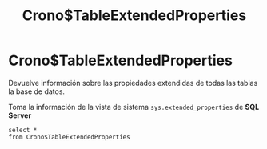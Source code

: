 ﻿---
SidebarGroup: index-db-views
title: Crono$TableExtendedProperties
Autogenerated: true
---

# Crono$TableExtendedProperties



Devuelve información sobre las propiedades extendidas de todas las tablas la base de datos. 

Toma la información de la vista de sistema `sys.extended_properties` de **SQL Server**

```
select *
from Crono$TableExtendedProperties
```
